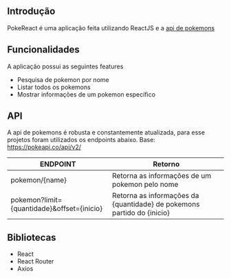 ## Introdução

PokeReact é uma aplicação feita utilizando ReactJS e a [api de pokemons](https://pokeapi.co/)

## Funcionalidades

A aplicação possui as seguintes features

-   Pesquisa de pokemon por nome
-   Listar todos os pokemons
-   Mostrar informações de um pokemon específico 

## API

A api de pokemons é robusta e constantemente atualizada, para esse projetos foram utilizados os endpoints abaixo.
Base: https://pokeapi.co/api/v2/

| ENDPOINT                                   | Retorno                                                                |
| ------------------------------------------ | ---------------------------------------------------------------------- |
| pokemon/{name}                             | Retorna as informações de um pokemon pelo nome                         |
| pokemon?limit={quantidade}&offset={inicio} | Retorna as informações da {quantidade} de pokemons partido do {inicio} |

## Bibliotecas

-   React
-   React Router
-   Axios
